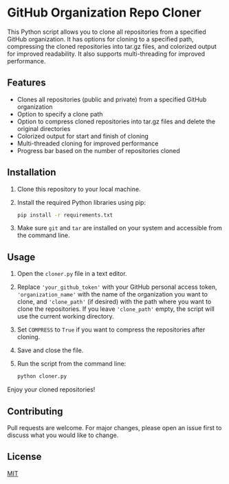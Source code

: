 # GitHub Organization Repo Cloner

This Python script allows you to clone all repositories from a specified GitHub organization. It has options for cloning to a specified path, compressing the cloned repositories into tar.gz files, and colorized output for improved readability. It also supports multi-threading for improved performance.

## Features

- Clones all repositories (public and private) from a specified GitHub organization
- Option to specify a clone path
- Option to compress cloned repositories into tar.gz files and delete the original directories
- Colorized output for start and finish of cloning
- Multi-threaded cloning for improved performance
- Progress bar based on the number of repositories cloned

## Installation

1. Clone this repository to your local machine.
2. Install the required Python libraries using pip:

   ```bash
   pip install -r requirements.txt
   ```

3. Make sure `git` and `tar` are installed on your system and accessible from the command line.

## Usage

1. Open the `cloner.py` file in a text editor.
2. Replace `'your_github_token'` with your GitHub personal access token, `'organization_name'` with the name of the organization you want to clone, and `'clone_path'` (if desired) with the path where you want to clone the repositories. If you leave `'clone_path'` empty, the script will use the current working directory.
3. Set `COMPRESS` to `True` if you want to compress the repositories after cloning.
4. Save and close the file.
5. Run the script from the command line:

   ```bash
   python cloner.py
   ```

Enjoy your cloned repositories!

## Contributing

Pull requests are welcome. For major changes, please open an issue first to discuss what you would like to change.

## License

[MIT](https://choosealicense.com/licenses/mit/)
